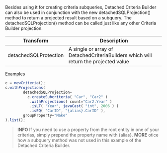 Besides using it for creating criteria subqueries, Detached Criteria Builder can also be used in conjunction with the new detachedSQLProjection() method to return a projected result based on a subquery. The detachedSQLProjection() method can be called just like any other Criteria Builder projection.

| Transform | Description |
| --- | --- |
| detachedSQLProtection | A single or array of DetachedCriteriaBuilders which will return the projected value |

Examples

```javascript
c = newCriteria();
c.withProjections(
        detachedSQLProjection= 
          c.createSubcriteria( "Car", "Car2" )
           .withProjections( count="Car2.Year" )
           .isLT( "Year", javaCast( "int", 2006 ) )
           .isEQ( "CarID", "{alias}.CarID" ),           
        groupProperty="Make"
).list();
```

> **INFO** If you need to use a property from the root entity in one of your criterias, simply prepend the property name with {alias}. 
> **MORE** otice how a subquery method was not used in this example of the Detached Criteria Builder. 


